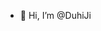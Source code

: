 - 👋 Hi, I’m @DuhiJi
  
<!---
DuhiJi/DuhiJi is a ✨ special ✨ repository because its `README.md` (this file) appears on your GitHub profile.
You can click the Preview link to take a look at your changes.
--->
